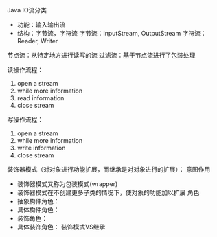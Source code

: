 Java IO流分类
- 功能：输入输出流
- 结构：字节流，字符流
字节流：InputStream, OutputStream
字符流：Reader, Writer

节点流：从特定地方进行读写的流
过滤流：基于节点流进行了包装处理

读操作流程：
1. open a stream
2. while more information
3. read information
4. close stream

写操作流程：
1. open a stream
2. while more information
3. write information
4. close stream

装饰器模式（对对象进行功能扩展，而继承是对对象进行的扩展）：
意图作用
- 装饰器模式又称为包装模式(wrapper)
- 装饰器模式在不创建更多子类的情况下，使对象的功能加以扩展
角色
- 抽象构件角色：
- 具体构件角色：
- 装饰角色：
- 具体装饰角色：
装饰模式VS继承
 